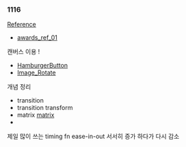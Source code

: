 ### 1116

[Reference](https://javascript.info/animation)

- [awards_ref_01](https://louisansa.com/home/beyond-beauty)

캔버스 이용 !

- [HamburgerButton](https://codesandbox.io/s/v0mzp8nnq5)
- [Image_Rotate](https://codesandbox.io/s/m5xv21v2w9)

개념 정리

- transition
- transition transform
- matrix [matrix](https://developer.mozilla.org/en-US/docs/Web/CSS/transform-function)
-

제일 많이 쓰는 timing fn ease-in-out
서서히 증가 하다가 다시 감소
